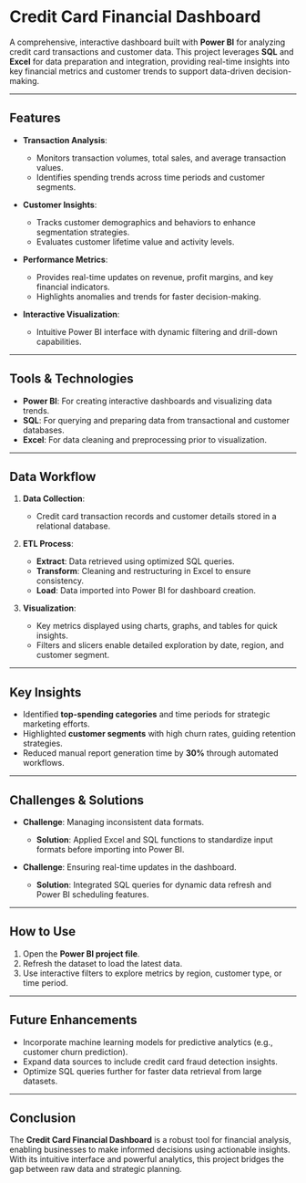 # Credit Card Financial Dashboard

A comprehensive, interactive dashboard built with **Power BI** for analyzing credit card transactions and customer data. This project leverages **SQL** and **Excel** for data preparation and integration, providing real-time insights into key financial metrics and customer trends to support data-driven decision-making.

---

## **Features**

- **Transaction Analysis**:  
  - Monitors transaction volumes, total sales, and average transaction values.  
  - Identifies spending trends across time periods and customer segments.

- **Customer Insights**:  
  - Tracks customer demographics and behaviors to enhance segmentation strategies.  
  - Evaluates customer lifetime value and activity levels.

- **Performance Metrics**:  
  - Provides real-time updates on revenue, profit margins, and key financial indicators.  
  - Highlights anomalies and trends for faster decision-making.

- **Interactive Visualization**:  
  - Intuitive Power BI interface with dynamic filtering and drill-down capabilities.

---

## **Tools & Technologies**

- **Power BI**: For creating interactive dashboards and visualizing data trends.  
- **SQL**: For querying and preparing data from transactional and customer databases.  
- **Excel**: For data cleaning and preprocessing prior to visualization.

---

## **Data Workflow**

1. **Data Collection**:  
   - Credit card transaction records and customer details stored in a relational database.  

2. **ETL Process**:  
   - **Extract**: Data retrieved using optimized SQL queries.  
   - **Transform**: Cleaning and restructuring in Excel to ensure consistency.  
   - **Load**: Data imported into Power BI for dashboard creation.  

3. **Visualization**:  
   - Key metrics displayed using charts, graphs, and tables for quick insights.  
   - Filters and slicers enable detailed exploration by date, region, and customer segment.

---

## **Key Insights**

- Identified **top-spending categories** and time periods for strategic marketing efforts.  
- Highlighted **customer segments** with high churn rates, guiding retention strategies.  
- Reduced manual report generation time by **30%** through automated workflows.

---

## **Challenges & Solutions**

- **Challenge**: Managing inconsistent data formats.  
  - **Solution**: Applied Excel and SQL functions to standardize input formats before importing into Power BI.  

- **Challenge**: Ensuring real-time updates in the dashboard.  
  - **Solution**: Integrated SQL queries for dynamic data refresh and Power BI scheduling features.

---

## **How to Use**

1. Open the **Power BI project file**.  
2. Refresh the dataset to load the latest data.  
3. Use interactive filters to explore metrics by region, customer type, or time period.  

---

## **Future Enhancements**

- Incorporate machine learning models for predictive analytics (e.g., customer churn prediction).  
- Expand data sources to include credit card fraud detection insights.  
- Optimize SQL queries further for faster data retrieval from large datasets.

---

## **Conclusion**

The **Credit Card Financial Dashboard** is a robust tool for financial analysis, enabling businesses to make informed decisions using actionable insights. With its intuitive interface and powerful analytics, this project bridges the gap between raw data and strategic planning.
